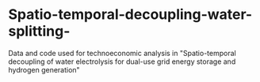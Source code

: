 # Spatio-temporal-decoupling-water-splitting-
Data and code used for technoeconomic analysis in "Spatio-temporal decoupling of water electrolysis for dual-use grid energy storage and hydrogen generation"
